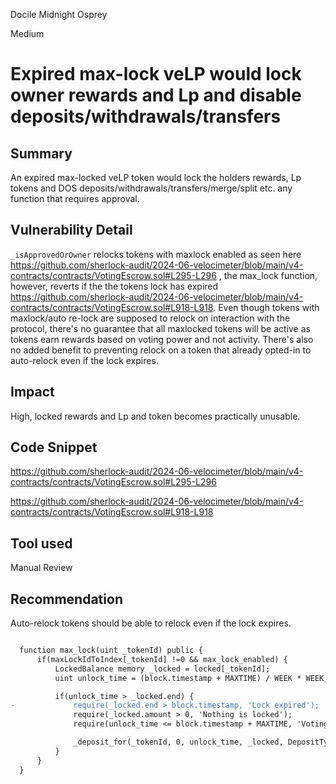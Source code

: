 Docile Midnight Osprey

Medium

# Expired max-lock veLP would lock owner rewards and Lp and disable deposits/withdrawals/transfers

## Summary

An expired max-locked veLP token would lock the holders rewards, Lp tokens and DOS deposits/withdrawals/transfers/merge/split etc. any function that requires approval.

## Vulnerability Detail

`_isApprovedOrOwner` relocks tokens with maxlock enabled as seen here https://github.com/sherlock-audit/2024-06-velocimeter/blob/main/v4-contracts/contracts/VotingEscrow.sol#L295-L296 , the max_lock function, however, reverts if the the tokens lock has expired https://github.com/sherlock-audit/2024-06-velocimeter/blob/main/v4-contracts/contracts/VotingEscrow.sol#L918-L918.
Even though tokens with maxlock/auto re-lock are supposed to relock on interaction with the protocol, there's no guarantee that all maxlocked tokens will be active as tokens earn rewards based on voting power and not activity.
There's also no added benefit to preventing relock on a token that already opted-in to auto-relock even if the lock expires. 

## Impact

High, locked rewards and Lp and token becomes practically unusable.

## Code Snippet

https://github.com/sherlock-audit/2024-06-velocimeter/blob/main/v4-contracts/contracts/VotingEscrow.sol#L295-L296

https://github.com/sherlock-audit/2024-06-velocimeter/blob/main/v4-contracts/contracts/VotingEscrow.sol#L918-L918

## Tool used

Manual Review

## Recommendation

Auto-relock tokens should be able to relock even if the lock expires.
```diff

  function max_lock(uint _tokenId) public {
      if(maxLockIdToIndex[_tokenId] !=0 && max_lock_enabled) {
          LockedBalance memory _locked = locked[_tokenId];
          uint unlock_time = (block.timestamp + MAXTIME) / WEEK * WEEK; // Locktime is rounded down to weeks

          if(unlock_time > _locked.end) {
-             require(_locked.end > block.timestamp, 'Lock expired');
              require(_locked.amount > 0, 'Nothing is locked');
              require(unlock_time <= block.timestamp + MAXTIME, 'Voting lock can be 52 weeks max');

              _deposit_for(_tokenId, 0, unlock_time, _locked, DepositType.INCREASE_UNLOCK_TIME);
          }
      }
  }
```
